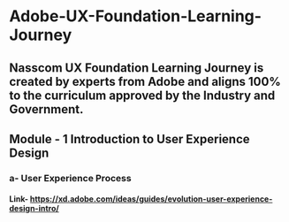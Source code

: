 # Adobe-UX-Foundation-Learning-Journey
## Nasscom UX Foundation Learning Journey is created by experts from Adobe and aligns 100% to the curriculum approved by the Industry and Government.

## Module - 1 Introduction to User Experience Design
### a- User Experience Process
#### Link- https://xd.adobe.com/ideas/guides/evolution-user-experience-design-intro/

